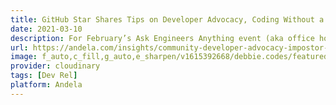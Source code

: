 ```yaml
---
title: GitHub Star Shares Tips on Developer Advocacy, Coding Without a Degree, and Imposter Syndrome
date: 2021-03-10
description: For February’s Ask Engineers Anything event (aka office hours for our engineer community), I invited GitHub Star and community favorite, Debbie O’Brien, to share her experience as a woman in tech who is making a huge difference in the ecosystem.
url: https://andela.com/insights/community-developer-advocacy-impostor-syndrome/
image: f_auto,c_fill,g_auto,e_sharpen/v1615392668/debbie.codes/featured-posts/ask-engineers-anything_m3vmrk.jpg
provider: cloudinary
tags: [Dev Rel]
platform: Andela
---
```

